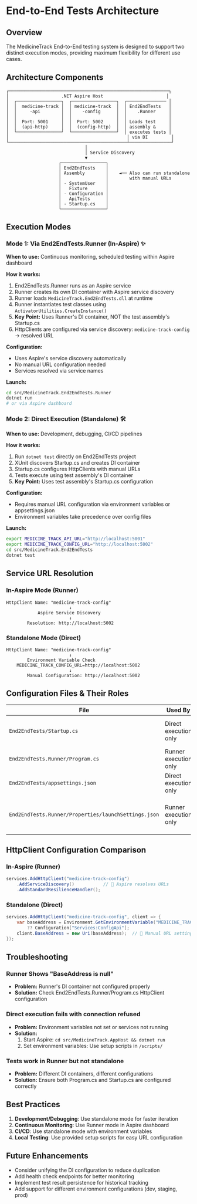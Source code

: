 # End-to-End Tests Architecture

## Overview

The MedicineTrack End-to-End testing system is designed to support two distinct execution modes, providing maximum flexibility for different use cases.

## Architecture Components

```
┌─────────────────────────────────────────────────────────────┐
│                    .NET Aspire Host                        │
│  ┌─────────────────┐  ┌─────────────────┐  ┌─────────────── │
│  │  medicine-track │  │ medicine-track  │  │ End2EndTests   │
│  │     -api        │  │    -config      │  │    .Runner     │
│  │                 │  │                 │  │                │
│  │  Port: 5001     │  │  Port: 5002     │  │ Loads test     │
│  │  (api-http)     │  │  (config-http)  │  │ assembly &     │
│  └─────────────────┘  └─────────────────┘  │ executes tests │
│                                             │ via DI         │
└─────────────────────────────────────────────┴────────────────┘
                              │
                              │ Service Discovery
                              ▼
                    ┌─────────────────┐
                    │ End2EndTests    │
                    │ Assembly        │    ◄── Also can run standalone
                    │                 │        with manual URLs
                    │ - SystemUser    │
                    │   Fixture       │
                    │ - Configuration │
                    │   ApiTests      │
                    │ - Startup.cs    │
                    └─────────────────┘
```

## Execution Modes

### Mode 1: Via End2EndTests.Runner (In-Aspire) ✨

**When to use:** Continuous monitoring, scheduled testing within Aspire dashboard

**How it works:**
1. End2EndTests.Runner runs as an Aspire service
2. Runner creates its own DI container with Aspire service discovery
3. Runner loads `MedicineTrack.End2EndTests.dll` at runtime
4. Runner instantiates test classes using `ActivatorUtilities.CreateInstance()`
5. **Key Point:** Uses Runner's DI container, NOT the test assembly's Startup.cs
6. HttpClients are configured via service discovery: `medicine-track-config` → resolved URL

**Configuration:**
- Uses Aspire's service discovery automatically
- No manual URL configuration needed
- Services resolved via service names

**Launch:**
```bash
cd src/MedicineTrack.End2EndTests.Runner
dotnet run
# or via Aspire dashboard
```

### Mode 2: Direct Execution (Standalone) 🛠️

**When to use:** Development, debugging, CI/CD pipelines

**How it works:**
1. Run `dotnet test` directly on End2EndTests project
2. XUnit discovers Startup.cs and creates DI container
3. Startup.cs configures HttpClients with manual URLs
4. Tests execute using test assembly's DI container
5. **Key Point:** Uses test assembly's Startup.cs configuration

**Configuration:**
- Requires manual URL configuration via environment variables or appsettings.json
- Environment variables take precedence over config files

**Launch:**
```bash
export MEDICINE_TRACK_API_URL="http://localhost:5001"
export MEDICINE_TRACK_CONFIG_URL="http://localhost:5002"
cd src/MedicineTrack.End2EndTests
dotnet test
```

## Service URL Resolution

### In-Aspire Mode (Runner)
```
HttpClient Name: "medicine-track-config"
                        ↓
            Aspire Service Discovery
                        ↓
        Resolution: http://localhost:5002
```

### Standalone Mode (Direct)
```
HttpClient Name: "medicine-track-config"
                        ↓
        Environment Variable Check
    MEDICINE_TRACK_CONFIG_URL=http://localhost:5002
                        ↓
        Manual Configuration: http://localhost:5002
```

## Configuration Files & Their Roles

| File | Used By | Purpose |
|------|---------|---------|
| `End2EndTests/Startup.cs` | Direct execution only | Configures DI for standalone tests |
| `End2EndTests.Runner/Program.cs` | Runner execution only | Configures DI for in-Aspire tests |
| `End2EndTests/appsettings.json` | Direct execution only | Fallback URLs for standalone |
| `End2EndTests.Runner/Properties/launchSettings.json` | Runner execution only | Environment variables for different runner profiles |

## HttpClient Configuration Comparison

### In-Aspire (Runner)
```csharp
services.AddHttpClient("medicine-track-config")
    .AddServiceDiscovery()           // 🎯 Aspire resolves URLs
    .AddStandardResilienceHandler();
```

### Standalone (Direct)
```csharp
services.AddHttpClient("medicine-track-config", client => {
    var baseAddress = Environment.GetEnvironmentVariable("MEDICINE_TRACK_CONFIG_URL") 
        ?? Configuration["Services:ConfigApi"];
    client.BaseAddress = new Uri(baseAddress);  // 🎯 Manual URL setting
});
```

## Troubleshooting

### Runner Shows "BaseAddress is null"
- **Problem:** Runner's DI container not configured properly
- **Solution:** Check End2EndTests.Runner/Program.cs HttpClient configuration

### Direct execution fails with connection refused
- **Problem:** Environment variables not set or services not running
- **Solution:** 
  1. Start Aspire: `cd src/MedicineTrack.AppHost && dotnet run`
  2. Set environment variables: Use setup scripts in `/scripts/`

### Tests work in Runner but not standalone
- **Problem:** Different DI containers, different configurations
- **Solution:** Ensure both Program.cs and Startup.cs are configured correctly

## Best Practices

1. **Development/Debugging**: Use standalone mode for faster iteration
2. **Continuous Monitoring**: Use Runner mode in Aspire dashboard
3. **CI/CD**: Use standalone mode with environment variables
4. **Local Testing**: Use provided setup scripts for easy URL configuration

## Future Enhancements

- Consider unifying the DI configuration to reduce duplication
- Add health check endpoints for better monitoring
- Implement test result persistence for historical tracking
- Add support for different environment configurations (dev, staging, prod)
